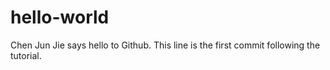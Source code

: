 # hello-world
Chen Jun Jie says hello to Github.
This line is the first commit following the tutorial.
